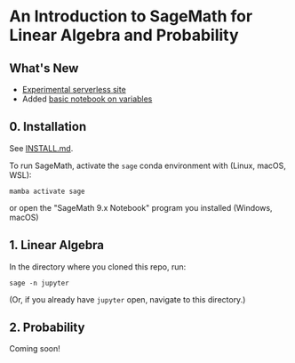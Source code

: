 # An Introduction to SageMath for Linear Algebra and Probability

## What's New

- [Experimental serverless site](https://dahn-research.eu/nbsite/?path=https%3A%2F%2Fphilipmathieu.github.io%2Fsagemath-intro%2F)
- Added [basic notebook on variables](variables.ipynb)

## 0. Installation

See [INSTALL.md](INSTALL.md).

To run SageMath, activate the ```sage``` conda environment with (Linux, macOS, WSL):
```
mamba activate sage
```
or open the "SageMath 9.x Notebook" program you installed (Windows, macOS)

## 1. Linear Algebra

In the directory where you cloned this repo, run:

```
sage -n jupyter
```

(Or, if you already have ```jupyter``` open, navigate to this directory.)

## 2. Probability

Coming soon!